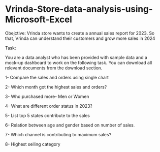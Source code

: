 # Vrinda-Store-data-analysis-using-Microsoft-Excel

Obejctive: Vrinda store wants to create a annual sales report for 2023. So that, Vrinda can understand their customers and grow more sales in 2024




Task:

You are a data analyst who has been provided with sample data and a mock-up dashboard to work on the following task. You can download all relevant documents from the download section.

1- Compare the sales and orders using single chart

2- Which month got the highest sales and orders?

3- Who purchased more- Men or Women

4- What are different order status in 2023?

5- List top 5 states contribute to the sales

6- Relation between age and gender based on number of sales.

7- Which channel is contributing to maximum sales?

8- Highest selling category
